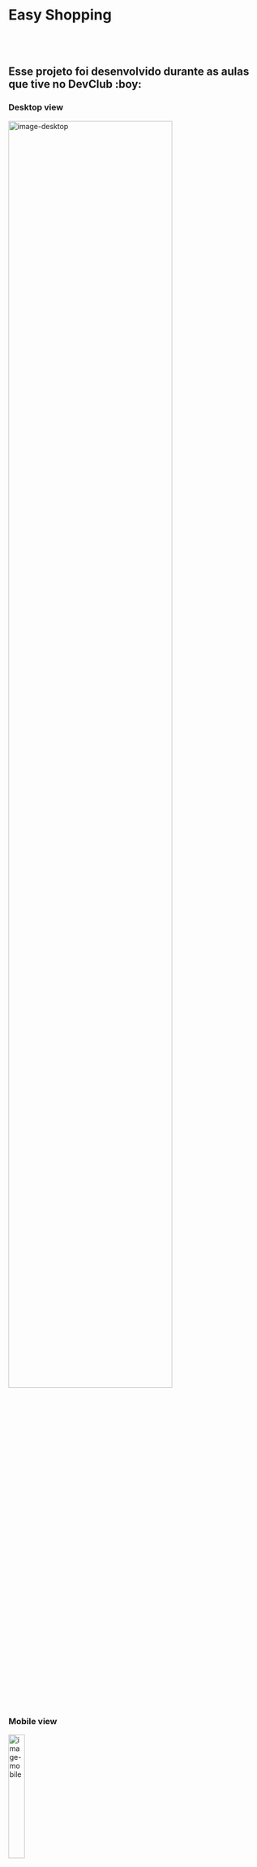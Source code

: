 <h1>Easy Shopping</h1>
<br>
<br>
<h2>Esse projeto foi desenvolvido durante as aulas que tive no DevClub :boy:</h2>
<h3>Desktop view</h3>
<img src="https://github.com/FabianoPein/exercicio-easy-shopping/blob/main/assets/easyshopping_desktop.png?raw=true" alt="image-desktop" width="80%"/>
<br>
<h3>Mobile view</h3>
<img src="https://github.com/FabianoPein/exercicio-easy-shopping/blob/main/assets/easyshopping_mobile.png?raw=true" alt="image-mobile" width="25%" />
<br>

<h2>Tecnologias utilizadas</h2>
<br>
<img src="https://img.shields.io/badge/HTML5-E34F26?style=for-the-badge&logo=html5&logoColor=white" />
<img src="https://img.shields.io/badge/CSS3-1572B6?style=for-the-badge&logo=css3&logoColor=white" />

